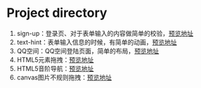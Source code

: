 # Project directory
1. sign-up：登录页、对于表单输入的内容做简单的校验，[预览地址](https://adawu-happy.github.io/html-demo-projects/sign-up.html)
2. text-hint：表单输入信息的时候，有简单的动画，[预览地址](https://adawu-happy.github.io/html-demo-projects/text-hint.html)
3. QQ空间：QQ空间登陆页面，简单的布局，[预览地址](https://adawu-happy.github.io/html-demo-projects/QQ空间/index.html)
4. HTML5元素拖拽：[预览地址](https://adawu-happy.github.io/html-demo-projects/元素拖拽/index.html)
5. HTML5音阶导航：[预览地址](https://adawu-happy.github.io/html-demo-projects/音阶导航/index.html)
6. canvas图片不规则拖拽：[预览地址](https://adawu-happy.github.io/html-demo-projects/canvas图片不规则拖拽/canvas.html)